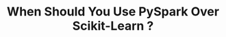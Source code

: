 ---
title: When Should You Use PySpark Over Scikit-Learn ?
tags: [Big Data, PySpark, Scikit Learn, Scalability, Machine Learning]
style: border
color: warning
description: Study of the scalability of a decision tree in the context of Big Data - PySpark vs Scikit-Learn.
external_url: https://medium.com/geekculture/when-should-you-use-pyspark-over-scikit-learn-b10b91e41252
---